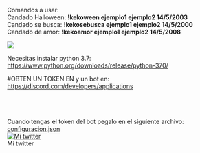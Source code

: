 
Comandos a usar:
<br>
Candado Halloween: <b>!kekoween ejemplo1 ejemplo2 14/5/2003</b>
<br>
Candado se busca: <b>!kekosebusca ejemplo1 ejemplo2 14/5/2000</b>
<br>
Candado de amor: <b>!kekoamor ejemplo1 ejemplo2 14/5/2008</b>


<img src="https://i.imgur.com/Qyl5afC.png">


Necesitas instalar python 3.7: https://www.python.org/downloads/release/python-370/

#OBTEN UN TOKEN EN y un bot en: https://discord.com/developers/applications


<br>
<br>
<br>
Cuando tengas el token del bot pegalo en el siguiente archivo:
<a href="https://github.com/jose89fcb/candados-python-habbo/blob/main/configuracion.json">configuracion.json</a>
<br>
<a title="Mi twitter" href="https://twitter.com/jose89fcb"><img src="https://i.imgur.com/QCHCEon.png" alt="Mi twitter" /></a>
<br>
Mi twitter
